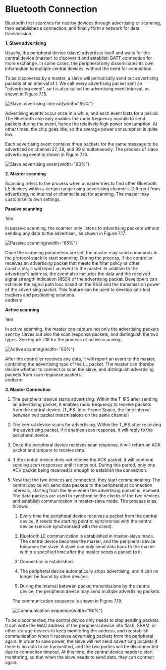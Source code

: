 # Bluetooth Connection
Bluetooth first searches for nearby devices through advertising or
scanning, then establishes a connection, and finally form a network for
data transmission.

**1. Slave advertising**

Usually, the peripheral device (slave) advertises itself and waits for
the central device (master) to discover it and establish GATT connection
for more exchange. In some cases, the peripheral only disseminates its
own information to multiple central devices, without the need for
connection.

To be discovered by a master, a slave will periodically send out
advertising packets at an interval of *t*. We call every advertising
packet sent an "advertising event", so *t* is also called the
advertising event interval, as shown in Figure 7.15.

![Slave advertising interval](D7Z/7-15){width="85%"}

Advertising events occur once in a while, and each event lasts for a
period. The Bluetooth chip only enables the radio frequency module to
send packets during the event, hence the relatively high power
consumption. At other times, the chip goes idle, so the average power
consumption is quite low.

Each advertising event contains three packets for the same message to be
advertised on channel 37, 38, and 39 simultaneously. The process of
slave advertising event is shown in Figure 7.16.

![Slave advertising event](D7Z/7-16){width="60%"}

**2. Master scanning**

Scanning refers to the process when a master tries to find other
Bluetooth LE devices within a certain range using advertising channels.
Different from advertising, no interval or channel is set for scanning.
The master may customise its own settings.

**Passive scanning**

1em

In passive scanning, the scanner only listens to advertising packets
without sending any data to the advertiser., as shown in Figure 7.17.

![Passive scanning](D7Z/7-17){width="65%"}

Once the scanning parameters are set, the master may send commands in
the protocol stack to start scanning. During the process, if the
controller receives an advertising packet that meets the filter policy
or other constraints, it will report an event to the master. In addition
to the advertiser's address, the event also includes the data and the
received signal strength indication (RSSI) of the advertising packet.
Developers can estimate the signal path loss based on the RSSI and the
transmission power of the advertising packet. This feature can be used
to develop anti-lost trackers and positioning solutions.\
endterm

**Active scanning**

1em

In active scanning, the master can capture not only the advertising
packets sent by slaves but also the scan response packets, and
distinguish the two types. See Figure 7.18 for the process of active
scanning.

![Active scanning](D7Z/7-18){width="60%"}

After the controller receives any data, it will report an event to the
master, containing the advertising type of the LL packet. The master can
thereby decide whether to connect or scan the slave, and distinguish
advertising packets from scan response packets.\
endterm

**3. Master Connection**

1.  The peripheral device starts advertising. Within the T_IFS after
    sending an advertising packet, it enables radio frequency to receive
    packets from the central device. (T_IFS: Inter Frame Space, the time
    interval between two packet transmissions on the same channel)

2.  The central device scans for advertising. Within the T_IFS after
    receiving the advertising packet, if it enables scan response, it
    will reply to the peripheral device.

3.  Once the peripheral device receives scan response, it will return an
    ACK packet and prepare to receive data.

4.  If the central device does not receive the ACK packet, it will
    continue sending scan responses until it times out. During this
    period, only one ACK packet being received is enough to establish
    the connection.

5.  Now that the two devices are connected, they start communicating.
    The central device will send data packets to the peripheral at
    connection intervals, starting from the time when the advertising
    packet is received. The data packets are used to synchronise the
    clocks of the two devices and establish communication in
    master-slave mode. The process is as follows:

    1.  Every time the peripheral device receives a packet from the
        central device, it resets the starting point to synchronise with
        the central device (service synchronsied with the client).

    2.  Bluetooth LE communication is established in master-slave mode.
        The central device becomes the master, and the peripheral device
        becomes the slave. A slave can only send data back to the master
        within a specified time after the master sends a packet to it.

    3.  Connection is established.

    4.  The peripheral device automatically stops advertising, and it
        can no longer be found by other devices.

    5.  During the interval between packet transmissions by the central
        device, the peripheral device may send multiple advertising
        packets.

    The communication sequence is shown in Figure 7.19.

    ![Communication sequence](D7Z/7-19){width="90%"}

To be disconnected, the central device only needs to stop sending
packets. It can write the MAC address of the peripheral device into
flash, SRAM, or other storage devices to keep monitoring the address,
and reestablish communication when it receives advertising packets from
the peripheral again. In order to save power, the slave will not send
advertising packets if there is no data to be transmitted, and the two
parties will be disconnected due to connection timeout. At this time,
the central device needs to start monitoring, so that when the slave
needs to send data, they can connect again.